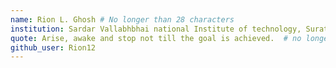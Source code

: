 ```yaml
---
name: Rion L. Ghosh # No longer than 28 characters
institution: Sardar Vallabhbhai national Institute of technology, Surat  🚩 # no longer than 58 characters
quote: Arise, awake and stop not till the goal is achieved.  # no longer than 100 characters, avoid using quotes(") to guarantee the format remains the same.
github_user: Rion12
---
```

